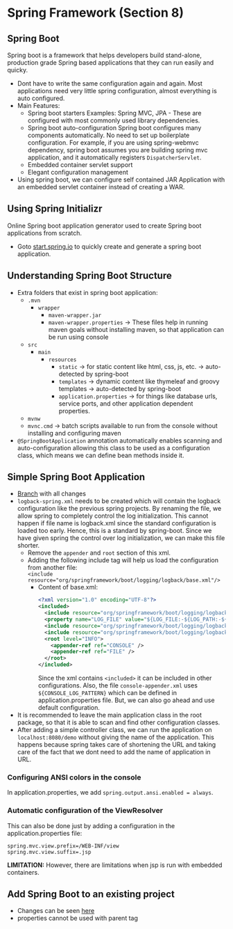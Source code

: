 # Spring Framework (Section 8)

## Spring Boot

Spring boot is a framework that helps developers build stand-alone, production grade Spring based applications that they can run easily and quicky.

- Dont have to write the same configuration again and again. Most applications need very little spring configuration, almost everything is auto configured.
- Main Features:
  - Spring boot starters
    Examples: Spring MVC, JPA - These are configured with most commonly used library dependencies.
  - Spring boot auto-configuration
    Spring boot configures many components automatically. No need to set up boilerplate configuration. For example, if you are using spring-webmvc dependency, spring boot assumes you are building spring mvc application, and it automatically registers `DispatcherServlet`.
  - Embedded container servlet support
  - Elegant configuration management
- Using spring boot, we can configure self contained JAR Application with an embedded servlet container instead of creating a WAR.

## Using Spring Initializr

Online Spring boot application generator used to create Spring boot applications from scratch.

- Goto [start.spring.io](https://start.spring.io) to quickly create and generate a spring boot application.

## Understanding Spring Boot Structure

- Extra folders that exist in spring boot application:
  - `.mvn`
    - `wrapper`
      - `maven-wrapper.jar`
      - `maven-wrapper.properties` -> These files help in running maven goals without installing maven, so that application can be run using console
  - `src`
    - `main`
      - `resources`
        - `static` -> for static content like html, css, js, etc. -> auto-detected by spring-boot
        - `templates` -> dynamic content like thymeleaf and groovy templates -> auto-detected by spring-boot
        - `application.properties` -> for things like database urls, service ports, and other application dependent properties.
  - `mvnw`
  - `mvnc.cmd` -> batch scripts available to run from the console without installing and configuring maven
- `@SpringBootApplication` annotation automatically enables scanning and auto-configuration allowing this class to be used as a configuration class, which means we can define bean methods inside it.

## Simple Spring Boot Application

- [Branch](https://github.com/anksank/spring-framework/tree/015-Spring-Boot) with all changes
- `logback-spring.xml` needs to be created which will contain the logback configuration like the previous spring projects. By renaming the file, we allow spring to completely control the log initialization. This cannot happen if file name is logback.xml since the standard configuration is loaded too early. Hence, this is a standard by spring-boot. Since we have given spring the control over log initialization, we can make this file shorter.
  - Remove the `appender` and `root` section of this xml.
  - Adding the following include tag will help us load the configuration from another file:  
    `<include resource="org/springframework/boot/logging/logback/base.xml"/>`
    - Content of base.xml:
      ```xml
      <?xml version="1.0" encoding="UTF-8"?>
      <included>
        <include resource="org/springframework/boot/logging/logback/defaults.xml" />
        <property name="LOG_FILE" value="${LOG_FILE:-${LOG_PATH:-${LOG_TEMP:-${java.io.tmpdir:-/tmp}}}/spring.log}"/>
        <include resource="org/springframework/boot/logging/logback/console-appender.xml" />
        <include resource="org/springframework/boot/logging/logback/file-appender.xml" />
        <root level="INFO">
          <appender-ref ref="CONSOLE" />
          <appender-ref ref="FILE" />
        </root>
      </included>
      ```
      Since the xml contains `<included>` it can be included in other configurations. Also, the file `console-appender.xml` uses `${CONSOLE_LOG_PATTERN}` which can be defined in application.properties file. But, we can also go ahead and use default configuration.
- It is recommended to leave the main application class in the root package, so that it is able to scan and find other configuration classes.
- After adding a simple controller class, we can run the application on `localhost:8080/demo` without giving the name of the application. This happens because spring takes care of shortening the URL and taking care of the fact that we dont need to add the name of application in URL.

### Configuring ANSI colors in the console

In application.properties, we add `spring.output.ansi.enabled = always`.

### Automatic configuration of the ViewResolver

This can also be done just by adding a configuration in the application.properties file:
```properties
spring.mvc.view.prefix=/WEB-INF/view
spring.mvc.view.suffix=.jsp
```
**LIMITATION:** However, there are limitations when jsp is run with embedded containers.

## Add Spring Boot to an existing project

- Changes can be seen [here](https://github.com/anksank/spring-framework/commit/ad21dd65ab655eb72f6f4c13af6cc62de0715d48?diff=split)
- properties cannot be used with parent tag
